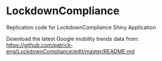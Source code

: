 # LockdownCompliance
Replication code for LockdownCompliance Shiny Application

Download the latest Google mobility trends data from: https://github.com/patrick-eng/LockdownCompliance/edit/master/README.md 
